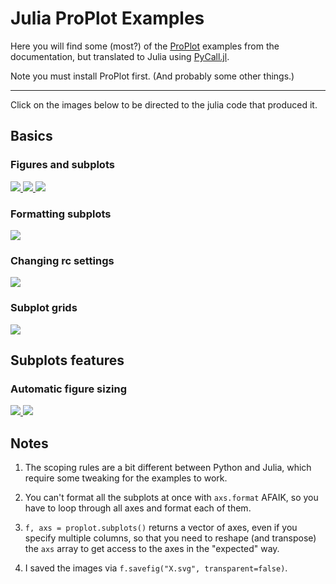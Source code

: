 
# Julia ProPlot Examples

Here you will find some (most?) of the [ProPlot](https://proplot.readthedocs.io/en/latest/index.html) examples from the documentation, but translated to Julia using [PyCall.jl](https://github.com/JuliaPy/PyCall.jl).

Note you must install ProPlot first. (And probably some other things.)

---

Click on the images below to be directed to the julia code that produced it. 

## Basics

### Figures and subplots


[<img src="https://gist.github.com/briochemc/205e88cd3bfb13dd8c42c539a32afe28/raw/8dc99126f838f4ed4cb1eaec5c9286caaa89b44e/Figures-and-subplots-1.svg">
<img src="https://gist.github.com/briochemc/205e88cd3bfb13dd8c42c539a32afe28/raw/8dc99126f838f4ed4cb1eaec5c9286caaa89b44e/Figures-and-subplots-2.svg">
<img src="https://gist.github.com/briochemc/205e88cd3bfb13dd8c42c539a32afe28/raw/8dc99126f838f4ed4cb1eaec5c9286caaa89b44e/Figures-and-subplots-3.svg">](basics/Figures-and-subplots.jl)

### Formatting subplots

[<img src="https://gist.github.com/briochemc/205e88cd3bfb13dd8c42c539a32afe28/raw/8dc99126f838f4ed4cb1eaec5c9286caaa89b44e/Formatting-subplots.svg">](basics/Formatting-subplots.jl)

### Changing rc settings

[<img src="https://gist.github.com/briochemc/205e88cd3bfb13dd8c42c539a32afe28/raw/8dc99126f838f4ed4cb1eaec5c9286caaa89b44e/Changing-rc-settings.svg">](basics/Changing-rc-settings.jl)

### Subplot grids

[<img src="https://gist.github.com/briochemc/205e88cd3bfb13dd8c42c539a32afe28/raw/8dc99126f838f4ed4cb1eaec5c9286caaa89b44e/Subplot-grids.svg">](basics/Subplot-grids.jl)

## Subplots features

### Automatic figure sizing

[<img src="https://gist.github.com/briochemc/205e88cd3bfb13dd8c42c539a32afe28/raw/8dc99126f838f4ed4cb1eaec5c9286caaa89b44e/Automatic-figure-sizing-1.svg">
<img src="https://gist.github.com/briochemc/205e88cd3bfb13dd8c42c539a32afe28/raw/8dc99126f838f4ed4cb1eaec5c9286caaa89b44e/Automatic-figure-sizing-2.svg">](subplots/Automatic-figure-sizing.jl)

## Notes

1. The scoping rules are a bit different between Python and Julia, which require some tweaking for the examples to work.

1. You can't format all the subplots at once with `axs.format` AFAIK, so you have to loop through all axes and format each of them.

1. `f, axs = proplot.subplots()` returns a vector of axes, even if you specify multiple columns, so that you need to reshape (and transpose) the `axs` array to get access to the axes in the "expected" way.

1. I saved the images via `f.savefig("X.svg", transparent=false)`.
